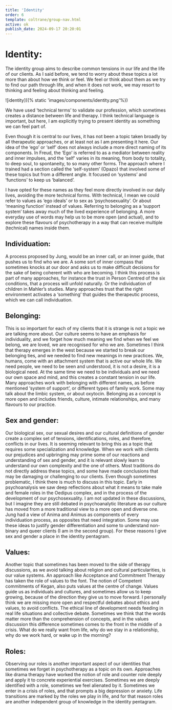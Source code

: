 ```yaml
---
title: 'Identity'
order: 6
template: coltrane/group-nav.html
active: ok
publish_date: 2024-09-17 20:20:01
---
```


# Identity:
The identity group aims to describe common tensions in our life and the life of our clients. As I said before, we tend to worry about these topics a lot more than about how we think or feel. We feel or think about them as we try to find our path through life, and when it does not work, we may resort to thinking and feeling about thinking and feeling.

![identity]({% static 'images/components/identity.png'%})

We have used ‘technical terms’ to validate our profession, which sometimes creates a distance between life and therapy. I think technical language is important, but here, I am explicitly trying to present identity as something we can feel part of. 

Even though it is central to our lives, it has not been a topic taken broadly by all therapeutic approaches, or at least not as I am presenting it here. Our idea of the ‘ego’ or ‘self’ does not always include a more direct naming of its components. In Freud, the ‘Ego’ is referred to as a mediator between reality and inner impulses, and the ‘self’ varies in its meaning, from body to totality, to deep soul, to spontaneity, to so many other forms. 
The approach where I trained had a section called the ‘self-system’ (Opazo) that involved some of these topics but from a different angle. It focused on ‘systems’ and ‘functions’ to keep us ‘balanced’. 

I have opted for these names as they feel more directly involved in our daily lives, avoiding the more technical forms. With technical, I mean we could refer to values as ‘ego ideals’ or to sex as ‘psychosexuality’.  Or about ‘meaning function’ instead of values. Referring to belonging as a ‘support system’ takes away much of the lived experience of belonging. A more everyday use of words may help us to be more open (and actual), and to explore these flavours of psychotherapy in a way that can receive multiple (technical) names inside them.


## Individuation:
A process proposed by Jung, would be an inner call, or an inner guide, that pushes us to find who we are.
A some sort of inner compass that sometimes knocks at our door and asks us to make difficult decisions for the sake of being coherent with who are becoming. 
I think this process is part of many approaches, for instance the trust in Person Centred of the six conditions, that a process will unfold naturally. Or the individuation of children in Mahler’s studies. 
Many approaches trust that the right environment activates a ‘something’ that guides the therapeutic process, which we can call individuation. 

## Belonging:
This is so important for each of my clients that it is strange is not a topic we are talking more about. Our culture seems to have an emphasis for individuality, and we forget how much meaning we find when we feel we belong, we are loved, we are recognised for who we are. 
Sometimes I think that therapy emerges in the west because we started to break our belonging ties, and we needed to find new meanings in new practices.
We, humans, come with an attachment system that is active our whole life. We need people, we need to be seen and understood, it is not a desire, it is a biological need. At the same time we need to be individuals and we need our own space and mind, and this creates a constant tension in our life.
Many approaches work with belonging with different names, as before mentioned ‘system of support’, or different types of family work. Some may talk about the limbic system, or about oxytocin. 
Belonging as a concept is more open and includes friends, culture, intimate relationships, and many flavours to our practice. 

## Sex and gender:
Our biological sex, our sexual desires and our cultural definitions of gender create a complex set of tensions, identifications, roles, and therefore, conflicts in our lives. It is seeming relevant to bring this as a topic that requires some specialization and knowledge. 
When we work with clients our prejudices and upbringing may prime some of our reactions and understanding of sex and gender, and it is relevant slowly learn to understand our own complexity and the one of others.
Most traditions do not directly address these topics, and some have made conclusions that may be damaging or challenging to our clients. 
Even though sometimes problematic, I think there is much to discuss in this topic. Early in psychoanalysis we saw deep reflections about what it means to take male and female roles in the Oedipus complex, and in the process of the development of our psychosexuality. I am not updated in these discussions, but I imagine they are still debated in psychoanalytic literature as our culture has moved from a more traditional view to a more open and diverse one.
Jung had a view of Anima and Animus as components of every individuation process, as opposites that need integration. Some may use these ideas to justify gender differentiation and some to understand non-binary and queer clients (I am in the second group).
For these reasons I give sex and gender a place in the identity pentagram.

## Values:
Another topic that sometimes has been moved to the side of therapy discussions, as we avoid talking about religion and cultural particularities, is our value systems. 
An approach like Acceptance and Commitment Therapy has taken the role of values to the font. The notion of Competent commitments of Kegan, also puts values at the centre of change. 
Values guide us as individuals and cultures, and sometimes allow us to keep growing, because of the direction they give us to move forward. I personally think we are missing more open and respectful debates about ethics and values, to avoid conflicts. The ethical line of development needs feeding in real life situations and collective debate. Sometimes we think that the words matter more than the comprehension of concepts, and in the values discussion this difference sometimes comes to the front in the middle of a crisis.
What do we really want from life, why do we stay in a relationship, why do we work hard, or wake up in the morning?

## Roles:
Observing our roles is another important aspect of our identities that sometimes we forget in psychotherapy as a topic on its own.  Approaches like drama therapy have worked the notion of role and counter role deeply and apply it to concrete experiential exercises.
 Sometimes we are deeply identified with a role, sometimes we feel alienated by it. Sometimes we enter in a crisis of roles, and that prompts a big depression or anxiety. Life transitions are marked by the roles we play in life, and for that reason roles are another independent group of knowledge in the identity pentagram. 


